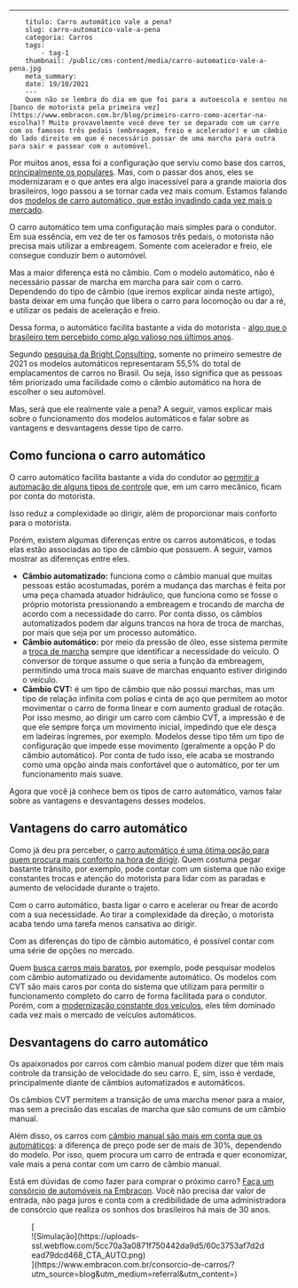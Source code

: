---
        titulo: Carro automático vale a pena?
        slug: carro-automatico-vale-a-pena
        categoria: Carros
        tags:
            - tag-1
        thumbnail: /public/cms-content/media/carro-automatico-vale-a-pena.jpg
        meta_summary: 
        date: 19/10/2021
        ---
        Quem não se lembra do dia em que foi para a autoescola e sentou no [banco de motorista pela primeira vez](https://www.embracon.com.br/blog/primeiro-carro-como-acertar-na-escolha)? Muito provavelmente você deve ter se deparado com um carro com os famosos três pedais (embreagem, freio e acelerador) e um câmbio do lado direito em que é necessário passar de uma marcha para outra para sair e passear com o automóvel.

Por muitos anos, essa foi a configuração que serviu como base dos carros, [principalmente os populares](https://www.embracon.com.br/carros/consorcio-de-carro-popular). Mas, com o passar dos anos, eles se modernizaram e o que antes era algo inacessível para a grande maioria dos brasileiros, logo passou a se tornar cada vez mais comum. Estamos falando dos [modelos de carro automático, que estão invadindo cada vez mais o mercado](https://www.embracon.com.br/blog/carro-manual-ou-automatico-qual-e-a-melhor-opcao).

O carro automático tem uma configuração mais simples para o condutor. Em sua essência, em vez de ter os famosos três pedais, o motorista não precisa mais utilizar a embreagem. Somente com acelerador e freio, ele consegue conduzir bem o automóvel.

Mas a maior diferença está no câmbio. Com o modelo automático, não é necessário passar de marcha em marcha para sair com o carro. Dependendo do tipo de câmbio (que iremos explicar ainda neste artigo), basta deixar em uma função que libera o carro para locomoção ou dar a ré, e utilizar os pedais de aceleração e freio.

Dessa forma, o automático facilita bastante a vida do motorista - [algo que o brasileiro tem percebido como algo valioso nos últimos anos](https://www.embracon.com.br/blog/conheca-os-20-principais-carros-do-brasil).

Segundo [pesquisa da Bright Consulting](https://www.mobiauto.com.br/revista/carro-automatico-ganha-ainda-mais-espaco-no-brasil-com-pandemia/1038), somente no primeiro semestre de 2021 os modelos automáticos representaram 55,5% do total de emplacamentos de carros no Brasil. Ou seja, isso significa que as pessoas têm priorizado uma facilidade como o câmbio automático na hora de escolher o seu automóvel.

Mas, será que ele realmente vale a pena? A seguir, vamos explicar mais sobre o funcionamento dos modelos automáticos e falar sobre as vantagens e desvantagens desse tipo de carro.

Como funciona o carro automático 
---------------------------------

O carro automático facilita bastante a vida do condutor ao [permitir a automação de alguns tipos de controle](https://www.embracon.com.br/blog/customizado-acessorios-que-valorizam-o-carro-para-a-revenda) que, em um carro mecânico, ficam por conta do motorista.

Isso reduz a complexidade ao dirigir, além de proporcionar mais conforto para o motorista.

Porém, existem algumas diferenças entre os carros automáticos, e todas elas estão associadas ao tipo de câmbio que possuem. A seguir, vamos mostrar as diferenças entre eles.

- **Câmbio automatizado:** funciona como o câmbio manual que muitas pessoas estão acostumadas, porém a mudança das marchas é feita por uma peça chamada atuador hidráulico, que funciona como se fosse o próprio motorista pressionando a embreagem e trocando de marcha de acordo com a necessidade do carro. Por conta disso, os câmbios automatizados podem dar alguns trancos na hora de troca de marchas, por mais que seja por um processo automático.
- **Câmbio automático:** por meio da pressão de óleo, esse sistema permite a [troca de marcha](https://www.embracon.com.br/blog/formas-de-economizar-combustivel) sempre que identificar a necessidade do veículo. O conversor de torque assume o que seria a função da embreagem, permitindo uma troca mais suave de marchas enquanto estiver dirigindo o veículo.
- **Câmbio CVT:** é um tipo de câmbio que não possui marchas, mas um tipo de relação infinita com polias e cinta de aço que permitem ao motor movimentar o carro de forma linear e com aumento gradual de rotação. Por isso mesmo, ao dirigir um carro com câmbio CVT, a impressão é de que ele sempre força um movimento inicial, impedindo que ele desça em ladeiras íngremes, por exemplo. Modelos desse tipo têm um tipo de configuração que impede esse movimento (geralmente a opção P do câmbio automático). Por conta de tudo isso, ele acaba se mostrando como uma opção ainda mais confortável que o automático, por ter um funcionamento mais suave.

Agora que você já conhece bem os tipos de carro automático, vamos falar sobre as vantagens e desvantagens desses modelos.

Vantagens do carro automático 
------------------------------

Como já deu pra perceber, o [carro automático é uma ótima opção para quem procura mais conforto na hora de dirigir](https://www.embracon.com.br/carros/carros-de-luxo-ate-100-mil). Quem costuma pegar bastante trânsito, por exemplo, pode contar com um sistema que não exige constantes trocas e atenção do motorista para lidar com as paradas e aumento de velocidade durante o trajeto.

Com o carro automático, basta ligar o carro e acelerar ou frear de acordo com a sua necessidade. Ao tirar a complexidade da direção, o motorista acaba tendo uma tarefa menos cansativa ao dirigir.

Com as diferenças do tipo de câmbio automático, é possível contar com uma série de opções no mercado.

Quem [busca carros mais baratos](https://www.embracon.com.br/blog/carros-mais-baratos-os-modelos-de-ate-r-40-mil), por exemplo, pode pesquisar modelos com câmbio automatizado ou devidamente automático. Os modelos com CVT são mais caros por conta do sistema que utilizam para permitir o funcionamento completo do carro de forma facilitada para o condutor. Porém, com a [modernização constante dos veículos](https://www.embracon.com.br/blog/20-modelos-de-carros-mais-esperados-para-2021), eles têm dominado cada vez mais o mercado de veículos automáticos.

Desvantagens do carro automático 
---------------------------------

Os apaixonados por carros com câmbio manual podem dizer que têm mais controle da transição de velocidade do seu carro. E, sim, isso é verdade, principalmente diante de câmbios automatizados e automáticos.

Os câmbios CVT permitem a transição de uma marcha menor para a maior, mas sem a precisão das escalas de marcha que são comuns de um câmbio manual.

Além disso, os carros com [câmbio manual são mais em conta que os automáticos](https://www.embracon.com.br/blog/quais-sao-os-11-carros-2018-mais-baratos-do-brasil): a diferença de preço pode ser de mais de 30%, dependendo do modelo. Por isso, quem procura um carro de entrada e quer economizar, vale mais a pena contar com um carro de câmbio manual.

Está em dúvidas de como fazer para comprar o próximo carro? [Faça um consórcio de automóveis na Embracon](https://www.embracon.com.br/consorcio-de-carros). Você não precisa dar valor de entrada, não paga juros e conta com a credibilidade de uma administradora de consórcio que realiza os sonhos dos brasileiros há mais de 30 anos.

<figure class="w-richtext-figure-type-image w-richtext-align-center">[<div>![Simulação](https://uploads-ssl.webflow.com/5cc70a3a0871f750442da9d5/60c3753af7d2dead79dcd468_CTA_AUTO.png)</div>](https://www.embracon.com.br/consorcio-de-carros/?utm_source=blog&utm_medium=referral&utm_content=)</figure>
        